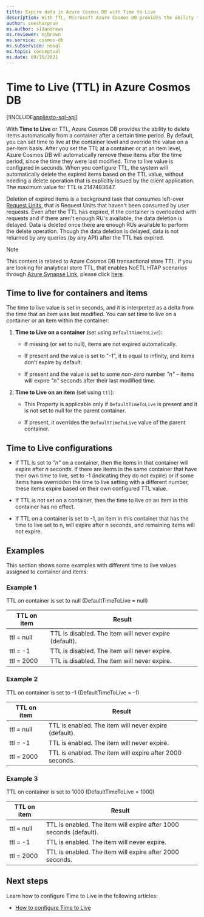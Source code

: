 ```yaml
---
title: Expire data in Azure Cosmos DB with Time to Live 
description: With TTL, Microsoft Azure Cosmos DB provides the ability to have documents automatically purged from the system after a period of time.
author: seesharprun
ms.author: sidandrews
ms.reviewer: mjbrown
ms.service: cosmos-db
ms.subservice: nosql
ms.topic: conceptual
ms.date: 09/16/2021
---
```

# Time to Live (TTL) in Azure Cosmos DB
[!INCLUDE[appliesto-sql-api](../includes/appliesto-sql-api.md)]

With **Time to Live** or TTL, Azure Cosmos DB provides the ability to delete items automatically from a container after a certain time period. By default, you can set time to live at the container level and override the value on a per-item basis. After you set the TTL at a container or at an item level, Azure Cosmos DB will automatically remove these items after the time period, since the time they were last modified. Time to live value is configured in seconds. When you configure TTL, the system will automatically delete the expired items based on the TTL value, without needing a delete operation that is explicitly issued by the client application. The maximum value for TTL is 2147483647.

Deletion of expired items is a background task that consumes left-over [Request Units](../request-units.md), that is Request Units that haven't been consumed by user requests. Even after the TTL has expired, if the container is overloaded with requests and if there aren't enough RU's available, the data deletion is delayed. Data is deleted once there are enough RUs available to perform the delete operation. Though the data deletion is delayed, data is not returned by any queries (by any API) after the TTL has expired.

> [!NOTE]
> This content is related to Azure Cosmos DB transactional store TTL. If you are looking for analytical store TTL, that enables NoETL HTAP scenarios through [Azure Synapse Link](../synapse-link.md), please click [here](../analytical-store-introduction.md#analytical-ttl).

## Time to live for containers and items

The time to live value is set in seconds, and it is interpreted as a delta from the time that an item was last modified. You can set time to live on a container or an item within the container:

1. **Time to Live on a container** (set using `DefaultTimeToLive`):

   - If missing (or set to null), items are not expired automatically.

   - If present and the value is set to "-1", it is equal to infinity, and items don’t expire by default.

   - If present and the value is set to some *non-zero* number *"n"* – items will expire *"n"* seconds after their last modified time.

2. **Time to Live on an item** (set using `ttl`):

   - This Property is applicable only if `DefaultTimeToLive` is present and it is not set to null for the parent container.

   - If present, it overrides the `DefaultTimeToLive` value of the parent container.

## Time to Live configurations

- If TTL is set to *"n"* on a container, then the items in that container will expire after *n* seconds.  If there are items in the same container that have their own time to live, set to -1 (indicating they do not expire) or if some items have overridden the time to live setting with a different number, these items expire based on their own configured TTL value.

- If TTL is not set on a container, then the time to live on an item in this container has no effect.

- If TTL on a container is set to -1, an item in this container that has the time to live set to n, will expire after n seconds, and remaining items will not expire.

## Examples

This section shows some examples with different time to live values assigned to container and items:

### Example 1

TTL on container is set to null (DefaultTimeToLive = null)

|TTL on item| Result|
|---|---|
|ttl = null|TTL is disabled. The item will never expire (default).|
|ttl = -1|TTL is disabled. The item will never expire.|
|ttl = 2000|TTL is disabled. The item will never expire.|

### Example 2

TTL on container is set to -1 (DefaultTimeToLive = -1)

|TTL on item| Result|
|---|---|
|ttl = null|TTL is enabled. The item will never expire (default).|
|ttl = -1|TTL is enabled. The item will never expire.|
|ttl = 2000|TTL is enabled. The item will expire after 2000 seconds.|

### Example 3

TTL on container is set to 1000 (DefaultTimeToLive = 1000)

|TTL on item| Result|
|---|---|
|ttl = null|TTL is enabled. The item will expire after 1000 seconds (default).|
|ttl = -1|TTL is enabled. The item will never expire.|
|ttl = 2000|TTL is enabled. The item will expire after 2000 seconds.|

## Next steps

Learn how to configure Time to Live in the following articles:

- [How to configure Time to Live](how-to-time-to-live.md)